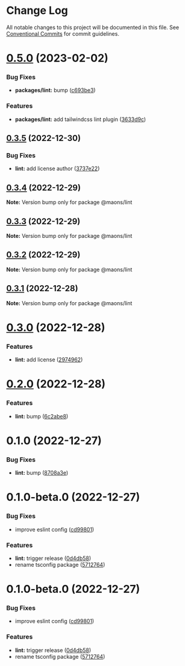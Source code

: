 # Change Log

All notable changes to this project will be documented in this file.
See [Conventional Commits](https://conventionalcommits.org) for commit guidelines.

# [0.5.0](https://github.com/rmoralp/maons/compare/@maons/lint@0.3.5...@maons/lint@0.5.0) (2023-02-02)


### Bug Fixes

* **packages/lint:** bump ([c693be3](https://github.com/rmoralp/maons/commit/c693be3d084fbc6d7ff33cd3d3c33f7484e8c9b1))


### Features

* **packages/lint:** add tailwindcss lint plugin ([3633d9c](https://github.com/rmoralp/maons/commit/3633d9c5ff7e72a2d7adbc440b3ec630fdbf9b25))





## [0.3.5](https://github.com/rmoralp/maons/compare/@maons/lint@0.3.4...@maons/lint@0.3.5) (2022-12-30)


### Bug Fixes

* **lint:** add license author ([3737e22](https://github.com/rmoralp/maons/commit/3737e22ee3ca1152a44e3890d78ab1652a80a7ab))





## [0.3.4](https://github.com/rmoralp/maons/compare/@maons/lint@0.3.3...@maons/lint@0.3.4) (2022-12-29)

**Note:** Version bump only for package @maons/lint





## [0.3.3](https://github.com/rmoralp/maons/compare/@maons/lint@0.3.2...@maons/lint@0.3.3) (2022-12-29)

**Note:** Version bump only for package @maons/lint





## [0.3.2](https://github.com/rmoralp/maons/compare/@maons/lint@0.3.1...@maons/lint@0.3.2) (2022-12-29)

**Note:** Version bump only for package @maons/lint





## [0.3.1](https://github.com/rmoralp/maons/compare/@maons/lint@0.3.0...@maons/lint@0.3.1) (2022-12-28)

**Note:** Version bump only for package @maons/lint





# [0.3.0](https://github.com/rmoralp/maons/compare/@maons/lint@0.2.0...@maons/lint@0.3.0) (2022-12-28)


### Features

* **lint:** add license ([2974962](https://github.com/rmoralp/maons/commit/2974962d07fc88b2ce1056ddb71bf4d11aa1f3da))





# [0.2.0](https://github.com/rmoralp/maons/compare/@maons/lint@0.1.0...@maons/lint@0.2.0) (2022-12-28)


### Features

* **lint:** bump ([6c2abe8](https://github.com/rmoralp/maons/commit/6c2abe8d9aa92a9b9bf8b9d432ce8fa43a5f21b0))





# 0.1.0 (2022-12-27)


### Bug Fixes

* **lint:** bump ([8708a3e](https://github.com/rmoralp/maons/commit/8708a3ef4e4685972dbbf6a095fb215a5ff6faff))



# 0.1.0-beta.0 (2022-12-27)


### Bug Fixes

* improve eslint config ([cd99801](https://github.com/rmoralp/maons/commit/cd99801695bc53670be56f1256f432c6032f26dc))


### Features

* **lint:** trigger release ([0d4db58](https://github.com/rmoralp/maons/commit/0d4db58ecf8c8471cebc7a5d5b4024cb70f96373))
* rename tsconfig package ([5712764](https://github.com/rmoralp/maons/commit/57127641e3ea7039ff0bd730745f8f513153885c))





# 0.1.0-beta.0 (2022-12-27)


### Bug Fixes

* improve eslint config ([cd99801](https://github.com/rmoralp/maons/commit/cd99801695bc53670be56f1256f432c6032f26dc))


### Features

* **lint:** trigger release ([0d4db58](https://github.com/rmoralp/maons/commit/0d4db58ecf8c8471cebc7a5d5b4024cb70f96373))
* rename tsconfig package ([5712764](https://github.com/rmoralp/maons/commit/57127641e3ea7039ff0bd730745f8f513153885c))
